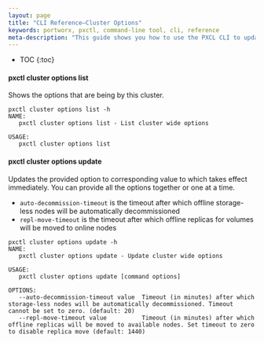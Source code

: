 ```yaml
---
layout: page
title: "CLI Reference–Cluster Options"
keywords: portworx, pxctl, command-line tool, cli, reference
meta-description: "This guide shows you how to use the PXCL CLI to update cluster options."
---
```


* TOC
{:toc}

#### pxctl cluster options list
Shows the options that are being by this cluster.
```
pxctl cluster options list -h
NAME:
   pxctl cluster options list - List cluster wide options

USAGE:
   pxctl cluster options list
```

#### pxctl cluster options update
Updates the provided option to corresponding value to which takes effect immediately. You can provide all the options together or one at a time.
- `auto-decommission-timeout` is the timeout after which offline storage-less nodes will be automatically decommissioned
- `repl-move-timeout` is the timeout after which offline replicas for volumes will be moved to online nodes

```
pxctl cluster options update -h
NAME:
   pxctl cluster options update - Update cluster wide options

USAGE:
   pxctl cluster options update [command options]

OPTIONS:
   --auto-decommission-timeout value  Timeout (in minutes) after which storage-less nodes will be automatically decommissioned. Timeout cannot be set to zero. (default: 20)
   --repl-move-timeout value          Timeout (in minutes) after which offline replicas will be moved to available nodes. Set timeout to zero to disable replica move (default: 1440)
```
